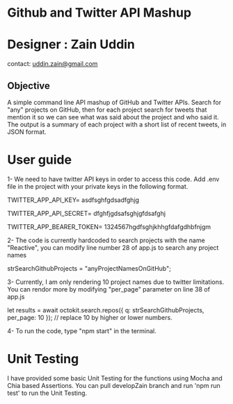 # Github and Twitter API Mashup
# Designer : Zain Uddin
contact: uddin.zain@gmail.com

## Objective

A simple command line API mashup of GitHub and Twitter APIs. 
Search for "any" projects on GitHub, then for each project search for tweets that mention it 
so we can see what was said about the project and who said it. The output is a summary 
of each project with a short list of recent tweets, in JSON format.

# User guide
1- We need to have twitter API keys in order to access this code. Add .env file in the project with your private keys in the following format.

TWITTER_APP_API_KEY= asdfsghfgdsadfghjg

TWITTER_APP_API_SECRET= dfghfjgdsafsghjgfdsafghj

TWITTER_APP_BEARER_TOKEN= 1324567hgdfsghjkhhgfdafgdhbfnjgm

2- The code is currently hardcoded to search projects with the name "Reactive", you can modify line number 28 of app.js to search any project names

strSearchGithubProjects = "anyProjectNamesOnGitHub";

3- Currently, I am only rendering 10 project names due to twitter limitations. You can rendor more by modifying "per_page" parameter on line 38 of app.js

let results = await octokit.search.repos({ q: strSearchGithubProjects, per_page: 10 });     // replace 10 by higher or lower numbers.

4- To run the code, type "npm start" in the terminal.


# Unit Testing
I have provided some basic Unit Testing for the functions using Mocha and Chia based Assertions.
You can pull developZain branch and run 'npm run test' to run the Unit Testing.
